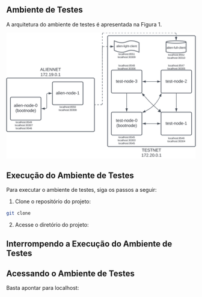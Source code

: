 ## Ambiente de Testes

A arquitetura do ambiente de testes é apresentada na Figura 1.

![Figura 1 - Arquitetura do Ambiente de Testes](assets/network.svg)

## Execução do Ambiente de Testes

Para executar o ambiente de testes, siga os passos a seguir:

1. Clone o repositório do projeto:

```bash
git clone
```

2. Acesse o diretório do projeto:

## Interrompendo a Execução do Ambiente de Testes


## Acessando o Ambiente de Testes

Basta apontar para localhost:<node-port>
